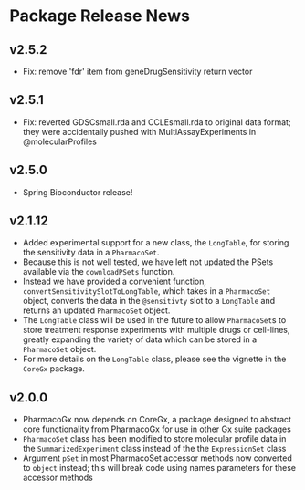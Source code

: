 # Package Release News

## v2.5.2
- Fix: remove 'fdr' item from geneDrugSensitivity return vector

## v2.5.1
- Fix: reverted GDSCsmall.rda and CCLEsmall.rda to original data format; they
were accidentally pushed with MultiAssayExperiments in @molecularProfiles

## v2.5.0
- Spring Bioconductor release!

## v2.1.12
- Added experimental support for a new class, the `LongTable`, for storing the
sensitivity data in a `PharmacoSet`.
- Because this is not well tested, we have left not updated the PSets available
via the `downloadPSets` function. 
- Instead we have provided a convenient function, 
`convertSensitivitySlotToLongTable`, which takes in a `PharmacoSet` object,
converts the data in the `@sensitivty` slot to a `LongTable` and returns an
updated `PharmacoSet` object.
- The `LongTable` class will be used in the future to allow `PharmacoSet`s to
store treatment response experiments with multiple drugs or cell-lines, greatly
expanding the variety of data which can be stored in a `PharmacoSet` object.
- For more details on the `LongTable` class, please see the vignette in the
`CoreGx` package.

## v2.0.0
- PharmacoGx now depends on CoreGx, a package designed to abstract core 
functionality from PharmacoGx for use in other Gx suite packages
- `PharmacoSet` class has been modified to store molecular profile data in the 
`SummarizedExperiment` class instead of the the `ExpressionSet` class
- Argument `pSet` in most PharmacoSet accessor methods now converted to `object` 
instead; this will break code using names parameters for these accessor methods